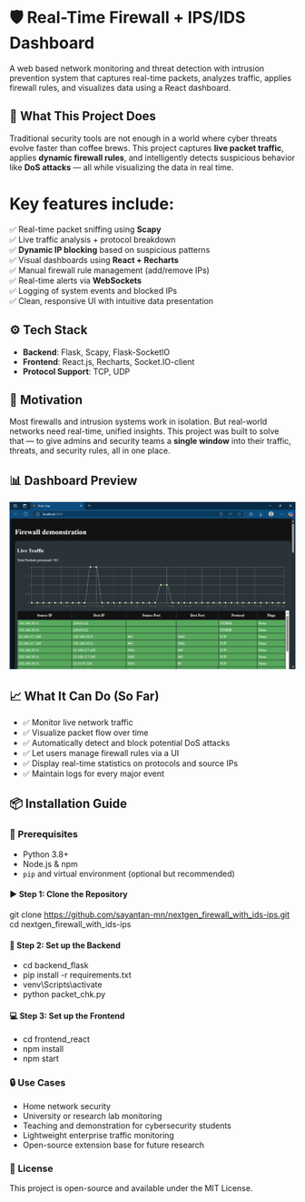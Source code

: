 # 🛡️ Real-Time Firewall + IPS/IDS Dashboard

A web based network monitoring and threat detection with intrusion prevention system that captures real-time packets, analyzes traffic, applies firewall rules, and visualizes data using a React dashboard.

## 🚀 What This Project Does

Traditional security tools are not enough in a world where cyber threats evolve faster than coffee brews. This project captures **live packet traffic**, applies **dynamic firewall rules**, and intelligently detects suspicious behavior like **DoS attacks** — all while visualizing the data in real time.

# Key features include:

✅ Real-time packet sniffing using **Scapy**  
✅ Live traffic analysis + protocol breakdown  
✅ **Dynamic IP blocking** based on suspicious patterns  
✅ Visual dashboards using **React + Recharts**  
✅ Manual firewall rule management (add/remove IPs)  
✅ Real-time alerts via **WebSockets**  
✅ Logging of system events and blocked IPs  
✅ Clean, responsive UI with intuitive data presentation

## ⚙️ Tech Stack
- **Backend**: Flask, Scapy, Flask-SocketIO
- **Frontend**: React.js, Recharts, Socket.IO-client
- **Protocol Support**: TCP, UDP

## 🧠 Motivation

Most firewalls and intrusion systems work in isolation. But real-world networks need real-time, unified insights. This project was built to solve that — to give admins and security teams a **single window** into their traffic, threats, and security rules, all in one place.

## 📊 Dashboard Preview
![dashboard](screenshots/Img1.png)

## 📈 What It Can Do (So Far)

- ✅ Monitor live network traffic  
- ✅ Visualize packet flow over time  
- ✅ Automatically detect and block potential DoS attacks  
- ✅ Let users manage firewall rules via a UI  
- ✅ Display real-time statistics on protocols and source IPs  
- ✅ Maintain logs for every major event


## 📦 Installation Guide

### 📌 Prerequisites
- Python 3.8+
- Node.js & npm
- `pip` and virtual environment (optional but recommended)

#### ▶️ Step 1: Clone the Repository
git clone https://github.com/sayantan-mn/nextgen_firewall_with_ids-ips.git
cd nextgen_firewall_with_ids-ips

#### 🧪 Step 2: Set up the Backend
- cd backend_flask
- pip install -r requirements.txt
- venv\Scripts\activate
- python packet_chk.py

#### 💻 Step 3: Set up the Frontend
- cd frontend_react
- npm install
- npm start

### 🔒 Use Cases
- Home network security
- University or research lab monitoring
- Teaching and demonstration for cybersecurity students
- Lightweight enterprise traffic monitoring
- Open-source extension base for future research

### 📜 License
This project is open-source and available under the MIT License.
